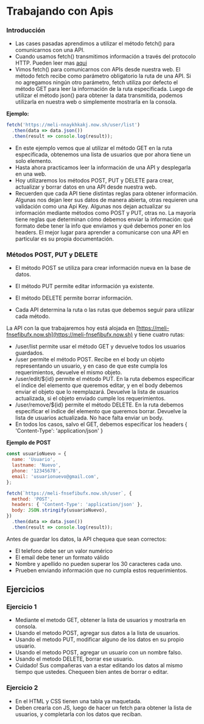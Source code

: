 # Trabajando con Apis

### Introducción
* Las cases pasadas aprendimos a utilizar el método fetch() para comunicarnos con una API. 
* Cuando usamos fetch() transmitimos información a través del protocolo HTTP. Pueden leer mas [aqui](https://github.com/Ada-IT/bootcamp-frontend/tree/master/00_internet-http)
* Vimos fetch() para comunicarnos con APIs desde nuestra web. El método fetch recibe como parámetro obligatorio la ruta de una API. Si no agregamos ningún otro parámetro, fetch utiliza por defecto el método GET para leer la información de la ruta especificada. Luego de utilizar el método json() para obtener la data transmitida, podemos utilizarla en nuestra web o simplemente mostrarla en la consola. 

**Ejemplo:**
```js
fetch('https://meli-nnaykhkakj.now.sh/user/list')
  .then(data => data.json())
  .then(result => console.log(result));
```

* En este ejemplo vemos que al utilizar el método GET en la ruta especificada, obtenemos una lista de usuarios que por ahora tiene un solo elemento. 
* Hasta ahora practicamos leer la información de una API y desplegarla en una web. 
* Hoy utilizaremos los métodos POST, PUT y DELETE para crear, actualizar y borrar datos en una API desde nuestra web. 
* Recuerden que cada API tiene distintas reglas para obtener información. Algunas nos dejan leer sus datos de manera abierta, otras requieren una validación como una Api Key. Algunas nos dejan actualizar su información mediante métodos como POST y PUT, otras no. La mayoría tiene reglas que determinan cómo debemos enviar la información: qué formato debe tener la info que enviamos y qué debemos poner en los headers. El mejor lugar para aprender a comunicarse con una API en particular es su propia documentación.   

### Métodos POST, PUT y DELETE

* El método POST se utiliza para crear información nueva en la base de datos. 
* El método PUT permite editar información ya existente. 
* El método DELETE permite borrar información. 

* Cada API determina la ruta o las rutas que debemos seguir para utilizar cada método. 

La API con la que trabajaremos hoy está alojada en [https://meli-fnsefibufx.now.sh](https://meli-fnsefibufx.now.sh) y tiene cuatro rutas:

* /user/list permite usar el método GET y devuelve todos los usuarios guardados. 
* /user permite el método POST. Recibe en el body un objeto representando un usuario, y en caso de que este cumpla los requerimientos, devuelve el mismo objeto. 
* /user/edit/${id} permite el método PUT. En la ruta debemos especificar el índice del elemento que queremos editar, y en el body debemos enviar el objeto que lo reemplazará. Devuelve la lista de usuarios actualizada, si el objeto enviado cumple los requerimientos. 
* /user/remove/${id} permite el método DELETE. En la ruta debemos especificar el índice del elemento que queremos borrar. Devuelve la lista de usuarios actualizada. No hace falta enviar un body. 
* En todos los casos, salvo el GET, debemos especificar los headers { 'Content-Type': 'application/json' }


**Ejemplo de POST**
```js
const usuarioNuevo = {
  name: 'Usuario',
  lastname: 'Nuevo',
  phone: '12345678',
  email: 'usuarionuevo@gmail.com',
};

fetch(`https://meli-fnsefibufx.now.sh/user`, {
  method: 'POST',
  headers: { 'Content-Type': 'application/json' },
  body: JSON.stringify(usuarioNuevo),
})
  .then(data => data.json())
  .then(result => console.log(result));
```

Antes de guardar los datos, la API chequea que sean correctos:
* El telefono debe ser un valor numérico
* El email debe tener un formato válido
* Nombre y apellido no pueden superar los 30 caracteres cada uno. 
* Prueben enviando información que no cumpla estos requerimientos. 


## Ejercicios

### Ejercicio 1

* Mediante el metodo GET, obtener la lista de usuarios y mostrarla en consola. 
* Usando el metodo POST, agregar sus datos a la lista de usuarios. 
* Usando el metodo PUT, modificar alguno de los datos en su propio usuario. 
* Usando el metodo POST, agregar un usuario con un nombre falso. 
* Usando el metodo DELETE, borrar ese usuario. 
* Cuidado! Sus compañeras van a estar editando los datos al mismo tiempo que ustedes. Chequeen bien antes de borrar o editar. 


### Ejercicio 2

* En el HTML y CSS tienen una tabla ya maquetada. 
* Deben crearla con JS, luego de hacer un fetch para obtener la lista de usuarios, y completarla con los datos que reciban. 
